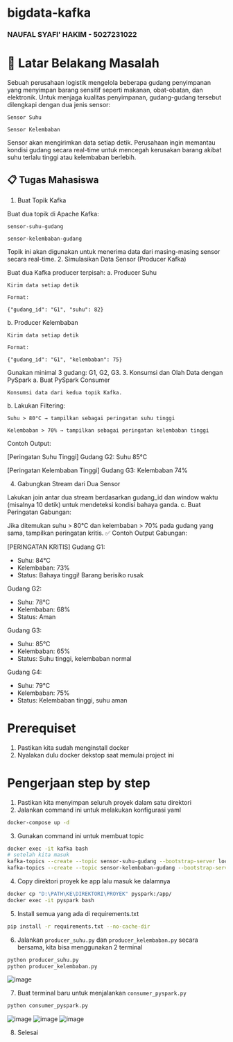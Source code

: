 # bigdata-kafka
### NAUFAL SYAFI' HAKIM - 5027231022

# 🎯 Latar Belakang Masalah

Sebuah perusahaan logistik mengelola beberapa gudang penyimpanan yang menyimpan barang sensitif seperti makanan, obat-obatan, dan elektronik. Untuk menjaga kualitas penyimpanan, gudang-gudang tersebut dilengkapi dengan dua jenis sensor:

    Sensor Suhu

    Sensor Kelembaban

Sensor akan mengirimkan data setiap detik. Perusahaan ingin memantau kondisi gudang secara real-time untuk mencegah kerusakan barang akibat suhu terlalu tinggi atau kelembaban berlebih.

## 📋 Tugas Mahasiswa
1. Buat Topik Kafka

Buat dua topik di Apache Kafka:

    sensor-suhu-gudang

    sensor-kelembaban-gudang

Topik ini akan digunakan untuk menerima data dari masing-masing sensor secara real-time.
2. Simulasikan Data Sensor (Producer Kafka)

Buat dua Kafka producer terpisah:
a. Producer Suhu

    Kirim data setiap detik

    Format:

    {"gudang_id": "G1", "suhu": 82}

b. Producer Kelembaban

    Kirim data setiap detik

    Format:

    {"gudang_id": "G1", "kelembaban": 75}

Gunakan minimal 3 gudang: G1, G2, G3.
3. Konsumsi dan Olah Data dengan PySpark
a. Buat PySpark Consumer

    Konsumsi data dari kedua topik Kafka.

b. Lakukan Filtering:

    Suhu > 80°C → tampilkan sebagai peringatan suhu tinggi

    Kelembaban > 70% → tampilkan sebagai peringatan kelembaban tinggi

Contoh Output:

[Peringatan Suhu Tinggi]
Gudang G2: Suhu 85°C

[Peringatan Kelembaban Tinggi]
Gudang G3: Kelembaban 74%

4. Gabungkan Stream dari Dua Sensor

Lakukan join antar dua stream berdasarkan gudang_id dan window waktu (misalnya 10 detik) untuk mendeteksi kondisi bahaya ganda.
c. Buat Peringatan Gabungan:

Jika ditemukan suhu > 80°C dan kelembaban > 70% pada gudang yang sama, tampilkan peringatan kritis.
✅ Contoh Output Gabungan:

[PERINGATAN KRITIS]
Gudang G1:
- Suhu: 84°C
- Kelembaban: 73%
- Status: Bahaya tinggi! Barang berisiko rusak

Gudang G2:
- Suhu: 78°C
- Kelembaban: 68%
- Status: Aman

Gudang G3:
- Suhu: 85°C
- Kelembaban: 65%
- Status: Suhu tinggi, kelembaban normal

Gudang G4:
- Suhu: 79°C
- Kelembaban: 75%
- Status: Kelembaban tinggi, suhu aman


# Prerequiset
1. Pastikan kita sudah menginstall docker
2. Nyalakan dulu docker dekstop saat memulai project ini

# Pengerjaan step by step
1. Pastikan kita menyimpan seluruh proyek dalam satu direktori
2. Jalankan command ini untuk melakukan konfigurasi yaml
```bash
docker-compose up -d
```
3. Gunakan command ini untuk membuat topic
```bash
docker exec -it kafka bash
# setelah kita masuk
kafka-topics --create --topic sensor-suhu-gudang --bootstrap-server localhost:9092 --partitions 1 --replication-factor 1
kafka-topics --create --topic sensor-kelembaban-gudang --bootstrap-server localhost:9092 --partitions 1 --replication-factor 1
```
4. Copy direktori proyek ke app lalu masuk ke dalamnya
```bash
docker cp "D:\PATH\KE\DIREKTORI\PROYEK" pyspark:/app/ 
docker exec -it pyspark bash
```
5. Install semua yang ada di requirements.txt
```bash
pip install -r requirements.txt --no-cache-dir
```
6. Jalankan `producer_suhu.py` dan `producer_kelembaban.py` secara bersama, kita bisa menggunakan 2 terminal
```bash
python producer_suhu.py
python producer_kelembaban.py
```
![image](https://github.com/user-attachments/assets/3b522e82-3c5c-4c74-a3b7-8b99cb0e0a24)

7. Buat terminal baru untuk menjalankan `consumer_pyspark.py`
```bash
python consumer_pyspark.py
```
![image](https://github.com/user-attachments/assets/b5976f47-f8d9-49a9-a2ff-a3638c8dabf3)
![image](https://github.com/user-attachments/assets/bcc78e61-4a03-4f76-a713-dc01f3319657)
![image](https://github.com/user-attachments/assets/2f57f7a7-1762-4988-81ca-3f256f1ad383)

8. Selesai
